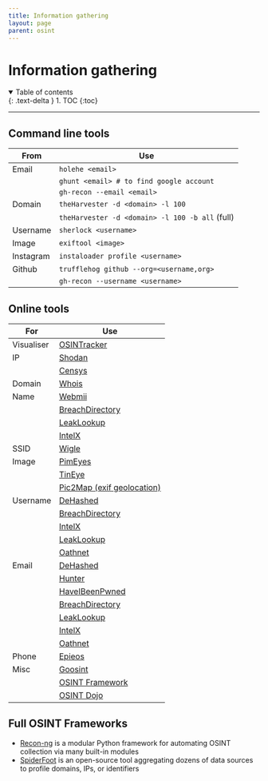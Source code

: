 ```yaml
---
title: Information gathering
layout: page
parent: osint
---
```


# Information gathering

<details open markdown="block">
  <summary>
    Table of contents
  </summary>
  {: .text-delta }
1. TOC
{:toc}
</details>

---

## Command line tools

| **From**  | **Use**                                         |
| --------- | ----------------------------------------------- |
| Email     | `holehe <email>`                                |
|           | `ghunt <email> # to find google account`        |
|           | `gh-recon --email <email>`                      |
| Domain    | `theHarvester -d <domain> -l 100`               |
|           | `theHarvester -d <domain> -l 100 -b all` (full) |
| Username  | `sherlock <username>`                           |
| Image     | `exiftool <image>`                              |
| Instagram | `instaloader profile <username>`                |
| Github    | `trufflehog github --org=<username,org>`        |
|           | `gh-recon --username <username>`                |

## Online tools

| **For**    | **Use**                                                |
| ---------- | ------------------------------------------------------ |
| Visualiser | [OSINTracker](https://www.osintracker.com/)            |
| IP         | [Shodan](https://www.shodan.io/)                       |
|            | [Censys](https://search.censys.io/)                    |
| Domain     | [Whois](https://www.whois.com/whois/)                  |
| Name       | [Webmii](https://webmii.com/)                          |
|            | [BreachDirectory](https://breachdirectory.org/)        |
|            | [LeakLookup](https://leak-lookup.com/search)           |
|            | [IntelX](https://intelx.io/)                           |
| SSID       | [Wigle](https://wigle.net/)                            |
| Image      | [PimEyes](https://pimeyes.com/)                        |
|            | [TinEye](https://tineye.com)                           |
|            | [Pic2Map (exif geolocation)](https://www.pic2map.com/) |
| Username   | [DeHashed](https://dehashed.com/search)                |
|            | [BreachDirectory](https://breachdirectory.org/)        |
|            | [IntelX](https://intelx.io/)                           |
|            | [LeakLookup](https://leak-lookup.com/search)           |
|            | [Oathnet](https://oathnet.org/)                        |
| Email      | [DeHashed](https://dehashed.com/search)                |
|            | [Hunter](https://hunter.io/)                           |
|            | [HaveIBeenPwned](https://haveibeenpwned.com/)          |
|            | [BreachDirectory](https://breachdirectory.org/)        |
|            | [LeakLookup](https://leak-lookup.com/search)           |
|            | [IntelX](https://intelx.io/)                           |
|            | [Oathnet](https://oathnet.org/)                        |
| Phone      | [Epieos](https://epieos.com/)                          |
| Misc       | [Goosint](https://goosint.com/)                        |
|            | [OSINT Framework](https://osintframework.com/)         |
|            | [OSINT Dojo](https://osintdojo.com/)                   |

## Full OSINT Frameworks

- [Recon-ng](https://github.com/lanmaster53/recon-ng) is a modular Python
  framework for automating OSINT collection via many built-in modules
- [SpiderFoot](https://github.com/smicallef/spiderfoot) is an open-source tool
  aggregating dozens of data sources to profile domains, IPs, or identifiers
